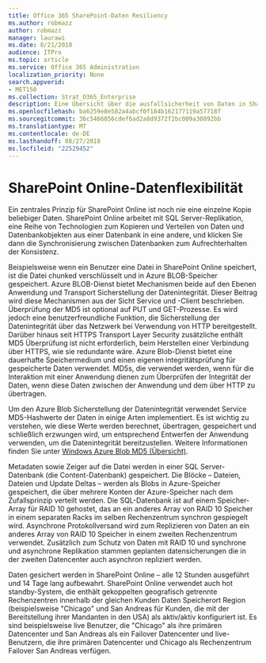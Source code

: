 ```yaml
---
title: Office 365 SharePoint-Daten Resiliency
ms.author: robmazz
author: robmazz
manager: laurawi
ms.date: 8/21/2018
audience: ITPro
ms.topic: article
ms.service: Office 365 Administration
localization_priority: None
search.appverid:
- MET150
ms.collection: Strat_O365_Enterprise
description: Eine Übersicht über die ausfallsicherheit von Daten in SharePoint Online in Office 365.
ms.openlocfilehash: ba6259e8e582a4abcf0f184b162177119a57718f
ms.sourcegitcommit: 36c5466056cdef6ad2a8d9372f2bc009a30892bb
ms.translationtype: MT
ms.contentlocale: de-DE
ms.lasthandoff: 08/27/2018
ms.locfileid: "22529452"
---
```

# <a name="sharepoint-online-data-resiliency"></a>SharePoint Online-Datenflexibilität
Ein zentrales Prinzip für SharePoint Online ist noch nie eine einzelne Kopie beliebiger Daten. SharePoint Online arbeitet mit SQL Server-Replikation, eine Reihe von Technologien zum Kopieren und Verteilen von Daten und Datenbankobjekten aus einer Datenbank in eine andere, und klicken Sie dann die Synchronisierung zwischen Datenbanken zum Aufrechterhalten der Konsistenz. 

Beispielsweise wenn ein Benutzer eine Datei in SharePoint Online speichert, ist die Datei chunked verschlüsselt und in Azure BLOB-Speicher gespeichert. Azure BLOB-Dienst bietet Mechanismen beide auf den Ebenen Anwendung und Transport Sicherstellung der Datenintegrität. Dieser Beitrag wird diese Mechanismen aus der Sicht Service und -Client beschrieben. Überprüfung der MD5 ist optional auf PUT und GET-Prozesse. Es wird jedoch eine benutzerfreundliche Funktion, die Sicherstellung der Datenintegrität über das Netzwerk bei Verwendung von HTTP bereitgestellt. Darüber hinaus seit HTTPS Transport Layer Security zusätzliche enthält MD5 Überprüfung ist nicht erforderlich, beim Herstellen einer Verbindung über HTTPS, wie sie redundante wäre. Azure Blob-Dienst bietet eine dauerhafte Speichermedium und einen eigenen integritätsprüfung für gespeicherte Daten verwendet. MD5s, die verwendet werden, wenn für die Interaktion mit einer Anwendung dienen zum Überprüfen der Integrität der Daten, wenn diese Daten zwischen der Anwendung und dem über HTTP zu übertragen. 

Um den Azure Blob Sicherstellung der Datenintegrität verwendet Service MD5-Hashwerte der Daten in einige Arten implementiert. Es ist wichtig zu verstehen, wie diese Werte werden berechnet, übertragen, gespeichert und schließlich erzwungen wird, um entsprechend Entwerfen der Anwendung verwenden, um die Datenintegrität bereitzustellen. Weitere Informationen finden Sie unter [Windows Azure Blob MD5 (Übersicht)](http://blogs.msdn.com/b/windowsazurestorage/archive/2011/02/18/windows-azure-blob-md5-overview.aspx). 

Metadaten sowie Zeiger auf die Datei werden in einer SQL Server-Datenbank (die Content-Datenbank) gespeichert. Die Blöcke – Dateien, Dateien und Update Deltas – werden als Blobs in Azure-Speicher gespeichert, die über mehrere Konten der Azure-Speicher nach dem Zufallsprinzip verteilt werden. Die SQL-Datenbank ist auf einem Speicher-Array für RAID 10 gehostet, das an ein anderes Array von RAID 10 Speicher in einem separaten Racks im selben Rechenzentrum synchron gespiegelt wird. Asynchrone Protokollversand wird zum Replizieren von Daten an ein anderes Array von RAID 10 Speicher in einem zweiten Rechenzentrum verwendet. Zusätzlich zum Schutz von Daten mit RAID 10 und synchrone und asynchrone Replikation stammen geplanten datensicherungen die in der zweiten Datencenter auch asynchron repliziert werden. 

Daten gesichert werden in SharePoint Online – alle 12 Stunden ausgeführt und 14 Tage lang aufbewahrt. SharePoint Online verwendet auch hot standby-System, die enthält gekoppelten geografisch getrennte Rechenzentren innerhalb der gleichen Kunden Daten Speicherort Region (beispielsweise "Chicago" und San Andreas für Kunden, die mit der Bereitstellung ihrer Mandanten in den USA) als aktiv/aktiv konfiguriert ist. Es sind beispielsweise live Benutzer, die "Chicago" als ihre primären Datencenter und San Andreas als ein Failover Datencenter und live-Benutzern, die ihre primären Datencenter und Chicago als Rechenzentrum Failover San Andreas verfügen. 